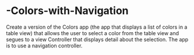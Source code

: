 # -Colors-with-Navigation
Create a version of the Colors app (the app that displays a list of colors in a table view) that allows the user to select a color from the table view and segues to a view Controller that displays detail about the selection. The app is to use a navigation controller.
